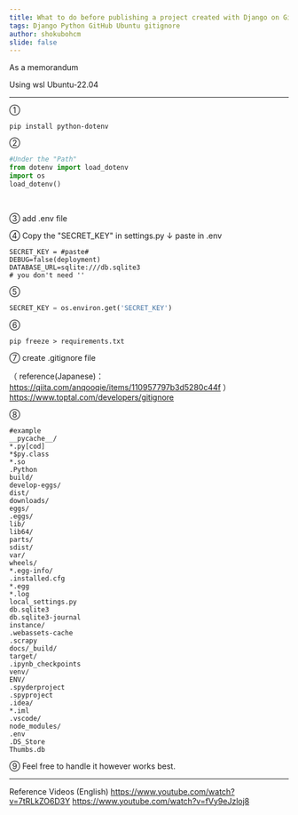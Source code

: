 ```yaml
---
title: What to do before publishing a project created with Django on GitHub
tags: Django Python GitHub Ubuntu gitignore
author: shokubohcm
slide: false
---
```

As a memorandum

Using wsl Ubuntu-22.04

***
①

```terminal
pip install python-dotenv
```

②

```setting.py
#Under the "Path"
from dotenv import load_dotenv
import os
load_dotenv()

```
<br/>

③
add .env file
<br/>

④
Copy the "SECRET_KEY" in settings.py
↓
paste in .env

```.env
SECRET_KEY = #paste#
DEBUG=false(deployment)
DATABASE_URL=sqlite:///db.sqlite3
# you don't need ''

```

⑤

```settings.py
SECRET_KEY = os.environ.get('SECRET_KEY')
```

⑥

```terminal
pip freeze > requirements.txt
```

⑦
create .gitignore file

（ reference(Japanese)：https://qiita.com/anqooqie/items/110957797b3d5280c44f ）
https://www.toptal.com/developers/gitignore

⑧

```.gitignore
#example
__pycache__/
*.py[cod]
*$py.class
*.so
.Python
build/
develop-eggs/
dist/
downloads/
eggs/
.eggs/
lib/
lib64/
parts/
sdist/
var/
wheels/
*.egg-info/
.installed.cfg
*.egg
*.log
local_settings.py
db.sqlite3
db.sqlite3-journal
instance/
.webassets-cache
.scrapy
docs/_build/
target/
.ipynb_checkpoints
venv/
ENV/
.spyderproject
.spyproject
.idea/
*.iml
.vscode/
node_modules/
.env
.DS_Store
Thumbs.db
```

⑨
Feel free to handle it however works best.
***
Reference Videos (English)
https://www.youtube.com/watch?v=7tRLkZO6D3Y
https://www.youtube.com/watch?v=fVy9eJzloj8
